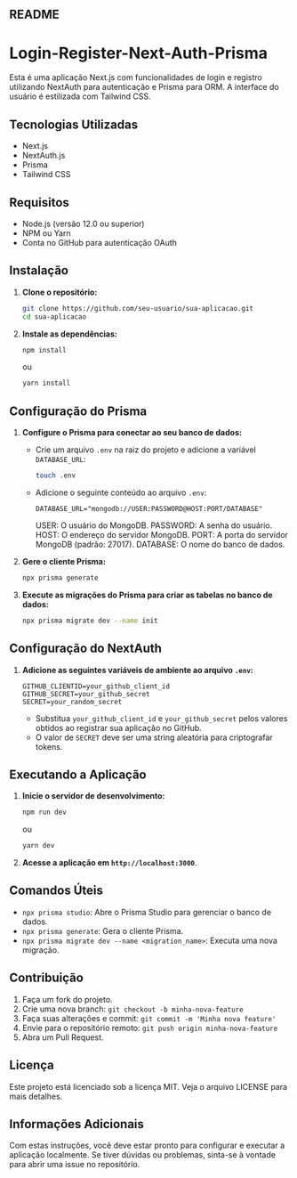 ## README

# Login-Register-Next-Auth-Prisma

Esta é uma aplicação Next.js com funcionalidades de login e registro utilizando NextAuth para autenticação e Prisma para ORM. A interface do usuário é estilizada com Tailwind CSS.

## Tecnologias Utilizadas
 
* Next.js
* NextAuth.js
* Prisma
* Tailwind CSS

## Requisitos

* Node.js (versão 12.0 ou superior)
* NPM ou Yarn
* Conta no GitHub para autenticação OAuth

## Instalação

1. **Clone o repositório:**

   ```bash
   git clone https://github.com/seu-usuario/sua-aplicacao.git
   cd sua-aplicacao
   ```

2. **Instale as dependências:**

   ```bash
   npm install
   ```

   ou

   ```bash
   yarn install
   ```

## Configuração do Prisma

1. **Configure o Prisma para conectar ao seu banco de dados:**

   * Crie um arquivo `.env` na raiz do projeto e adicione a variável `DATABASE_URL`:

     ```bash
     touch .env
     ```

   * Adicione o seguinte conteúdo ao arquivo `.env`:

     ```env
     DATABASE_URL="mongodb://USER:PASSWORD@HOST:PORT/DATABASE"
     ```

     USER: O usuário do MongoDB.
     PASSWORD: A senha do usuário.
     HOST: O endereço do servidor MongoDB.
     PORT: A porta do servidor MongoDB (padrão: 27017).
     DATABASE: O nome do banco de dados.

2. **Gere o cliente Prisma:**

   ```bash
   npx prisma generate
   ```

3. **Execute as migrações do Prisma para criar as tabelas no banco de dados:**

   ```bash
   npx prisma migrate dev --name init
   ```

## Configuração do NextAuth

1. **Adicione as seguintes variáveis de ambiente ao arquivo `.env`:**

   ```env
   GITHUB_CLIENTID=your_github_client_id
   GITHUB_SECRET=your_github_secret
   SECRET=your_random_secret
   ```

   * Substitua `your_github_client_id` e `your_github_secret` pelos valores obtidos ao registrar sua aplicação no GitHub.
   * O valor de `SECRET` deve ser uma string aleatória para criptografar tokens.

## Executando a Aplicação

1. **Inicie o servidor de desenvolvimento:**

   ```bash
   npm run dev
   ```

   ou

   ```bash
   yarn dev
   ```

2. **Acesse a aplicação em `http://localhost:3000`**.

## Comandos Úteis

* `npx prisma studio`: Abre o Prisma Studio para gerenciar o banco de dados.
* `npx prisma generate`: Gera o cliente Prisma.
* `npx prisma migrate dev --name <migration_name>`: Executa uma nova migração.

## Contribuição

1. Faça um fork do projeto.
2. Crie uma nova branch: `git checkout -b minha-nova-feature`
3. Faça suas alterações e commit: `git commit -m 'Minha nova feature'`
4. Envie para o repositório remoto: `git push origin minha-nova-feature`
5. Abra um Pull Request.

## Licença

Este projeto está licenciado sob a licença MIT. Veja o arquivo LICENSE para mais detalhes.

## Informações Adicionais

Com estas instruções, você deve estar pronto para configurar e executar a aplicação localmente. Se tiver dúvidas ou problemas, sinta-se à vontade para abrir uma issue no repositório.

